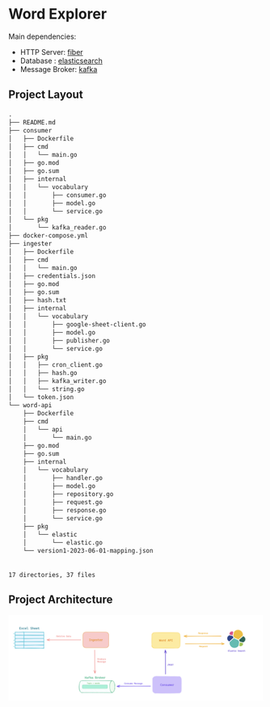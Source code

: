 
# Word Explorer

Main dependencies:
- HTTP Server: [fiber](https://github.com/gofiber/fiber)
- Database : [elasticsearch](https://github.com/elastic/go-elasticsearch)
- Message Broker: [kafka](https://github.com/segmentio/kafka-go)


## Project Layout

```
.
├── README.md
├── consumer
│   ├── Dockerfile
│   ├── cmd
│   │   └── main.go
│   ├── go.mod
│   ├── go.sum
│   ├── internal
│   │   └── vocabulary
│   │       ├── consumer.go
│   │       ├── model.go
│   │       └── service.go
│   └── pkg
│       └── kafka_reader.go
├── docker-compose.yml
├── ingester
│   ├── Dockerfile
│   ├── cmd
│   │   └── main.go
│   ├── credentials.json
│   ├── go.mod
│   ├── go.sum
│   ├── hash.txt
│   ├── internal
│   │   └── vocabulary
│   │       ├── google-sheet-client.go
│   │       ├── model.go
│   │       ├── publisher.go
│   │       └── service.go
│   ├── pkg
│   │   ├── cron_client.go
│   │   ├── hash.go
│   │   ├── kafka_writer.go
│   │   └── string.go
│   └── token.json
└── word-api
    ├── Dockerfile
    ├── cmd
    │   └── api
    │       └── main.go
    ├── go.mod
    ├── go.sum
    ├── internal
    │   └── vocabulary
    │       ├── handler.go
    │       ├── model.go
    │       ├── repository.go
    │       ├── request.go
    │       ├── response.go
    │       └── service.go
    ├── pkg
    │   └── elastic
    │       └── elastic.go
    └── version1-2023-06-01-mapping.json


17 directories, 37 files
```
## Project Architecture

![Screenshot](Project-Architecture.png)



